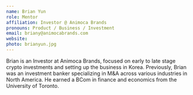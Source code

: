 ```yaml
---
name: Brian Yun
role: Mentor
affiliation: Investor @ Animoca Brands
pronouns: Product / Business / Investment
email: briany@animocabrands.com
website: 
photo: brianyun.jpg
---
```


Brian is an Investor at Animoca Brands, focused on early to late stage crypto investments and setting up the business in Korea. Previously, Brian was an investment banker specializing in M&A across various industries in North America. He earned a BCom in finance and economics from the University of Toronto. 
